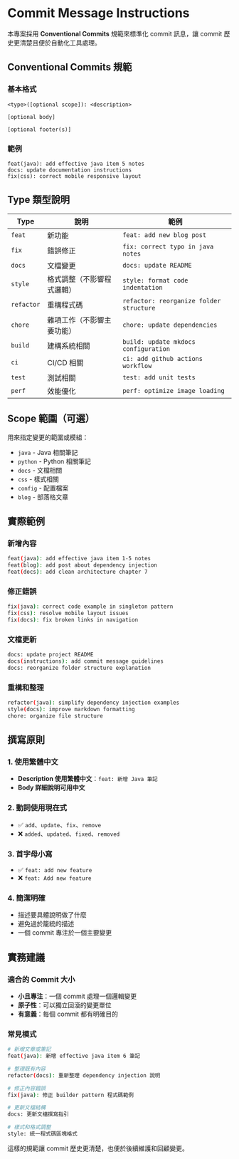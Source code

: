 # Commit Message Instructions

本專案採用 **Conventional Commits** 規範來標準化 commit 訊息，讓 commit 歷史更清楚且便於自動化工具處理。

## Conventional Commits 規範

### 基本格式

```
<type>([optional scope]): <description>

[optional body]

[optional footer(s)]
```

### 範例

```
feat(java): add effective java item 5 notes
docs: update documentation instructions
fix(css): correct mobile responsive layout
```

## Type 類型說明

| Type | 說明 | 範例 |
|------|------|------|
| `feat` | 新功能 | `feat: add new blog post` |
| `fix` | 錯誤修正 | `fix: correct typo in java notes` |
| `docs` | 文檔變更 | `docs: update README` |
| `style` | 格式調整（不影響程式邏輯） | `style: format code indentation` |
| `refactor` | 重構程式碼 | `refactor: reorganize folder structure` |
| `chore` | 雜項工作（不影響主要功能） | `chore: update dependencies` |
| `build` | 建構系統相關 | `build: update mkdocs configuration` |
| `ci` | CI/CD 相關 | `ci: add github actions workflow` |
| `test` | 測試相關 | `test: add unit tests` |
| `perf` | 效能優化 | `perf: optimize image loading` |

## Scope 範圍（可選）

用來指定變更的範圍或模組：

- `java` - Java 相關筆記
- `python` - Python 相關筆記
- `docs` - 文檔相關
- `css` - 樣式相關
- `config` - 配置檔案
- `blog` - 部落格文章

## 實際範例

### 新增內容

```bash
feat(java): add effective java item 1-5 notes
feat(blog): add post about dependency injection
feat(docs): add clean architecture chapter 7
```

### 修正錯誤

```bash
fix(java): correct code example in singleton pattern
fix(css): resolve mobile layout issues
fix(docs): fix broken links in navigation
```

### 文檔更新

```bash
docs: update project README
docs(instructions): add commit message guidelines
docs: reorganize folder structure explanation
```

### 重構和整理

```bash
refactor(java): simplify dependency injection examples
style(docs): improve markdown formatting
chore: organize file structure
```

## 撰寫原則

### 1. 使用繁體中文

- **Description 使用繁體中文**：`feat: 新增 Java 筆記`
- **Body 詳細說明可用中文**

### 2. 動詞使用現在式

- ✅ `add`、`update`、`fix`、`remove`
- ❌ `added`、`updated`、`fixed`、`removed`

### 3. 首字母小寫

- ✅ `feat: add new feature`
- ❌ `feat: Add new feature`

### 4. 簡潔明確

- 描述要具體說明做了什麼
- 避免過於籠統的描述
- 一個 commit 專注於一個主要變更

## 實務建議

### 適合的 Commit 大小

- **小且專注**：一個 commit 處理一個邏輯變更
- **原子性**：可以獨立回滾的變更單位
- **有意義**：每個 commit 都有明確目的

### 常見模式

```bash
# 新增文章或筆記
feat(java): 新增 effective java item 6 筆記

# 整理既有內容
refactor(docs): 重新整理 dependency injection 說明

# 修正內容錯誤
fix(java): 修正 builder pattern 程式碼範例

# 更新文檔結構
docs: 更新文檔撰寫指引

# 樣式和格式調整
style: 統一程式碼區塊格式
```

這樣的規範讓 commit 歷史更清楚，也便於後續維護和回顧變更。
